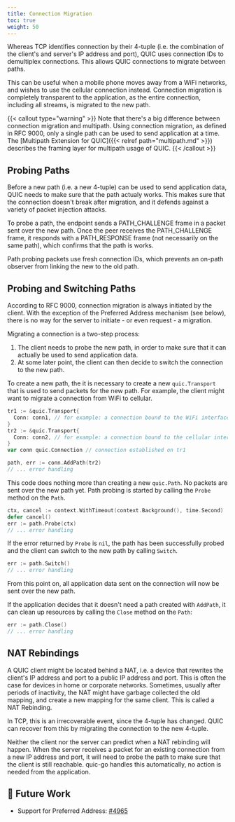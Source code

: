 ```yaml
---
title: Connection Migration
toc: true
weight: 50
---
```


Whereas TCP identifies connection by their 4-tuple (i.e. the combination of the client's and server's IP address and port), QUIC uses connection IDs to demultiplex connections. This allows QUIC connections to migrate between paths.


This can be useful when a mobile phone moves away from a WiFi networks, and wishes to use the cellular connection instead. Connection migration is completely transparent to the application, as the entire connection, including all streams, is migrated to the new path.

{{< callout type="warning" >}}
  Note that there's a big difference between connection migration and multipath. Using connection migration, as defined in RFC 9000, only a single path can be used to send application at a time. The [Multipath Extension for QUIC]({{< relref path="multipath.md" >}}) describes the framing layer for multipath usage of QUIC.
{{< /callout >}}

## Probing Paths

Before a new path (i.e. a new 4-tuple) can be used to send application data, QUIC needs to make sure that the path actualy works. This makes sure that the connection doesn't break after migration, and it defends against a variety of packet injection attacks.

To probe a path, the endpoint sends a PATH_CHALLENGE frame in a packet sent over the new path. Once the peer receives the PATH_CHALLENGE frame, it responds with a PATH_RESPONSE frame (not necessarily on the same path), which confirms that the path is works.

Path probing packets use fresh connection IDs, which prevents an on-path observer from linking the new to the old path.

## Probing and Switching Paths

According to RFC 9000, connection migration is always initiated by the client. With the exception of the Preferred Address mechanism (see below), there is no way for the server to initiate - or even request - a migration.

Migrating a connection is a two-step process:
1. The client needs to probe the new path, in order to make sure that it can actually be used to send application data.
2. At some later point, the client can then decide to switch the connection to the new path.

To create a new path, the it is necessary to create a new `quic.Transport` that is used to send packets for the new path. For example, the client might want to migrate a connection from WiFi to cellular.

```go
tr1 := &quic.Transport{
  Conn: conn1, // for example: a connection bound to the WiFi interface
}
tr2 := &quic.Transport{
  Conn: conn2, // for example: a connection bound to the cellular interface
}
var conn quic.Connection // connection established on tr1

path, err := conn.AddPath(tr2)
// ... error handling
```

This code does nothing more than creating a new `quic.Path`. No packets are sent over the new path yet.
Path probing is started by calling the `Probe` method on the `Path`.

```go
ctx, cancel := context.WithTimeout(context.Background(), time.Second)
defer cancel()
err := path.Probe(ctx)
// ... error handling
```

If the error returned by `Probe` is `nil`, the path has been successfully probed and the client can switch to the new path by calling `Switch`.
```go
err := path.Switch()
// ... error handling
```

From this point on, all application data sent on the connection will now be sent over the new path.

If the application decides that it doesn't need a path created with `AddPath`, it can clean up resources by calling the `Close` method on the `Path`:

```go
err := path.Close()
// ... error handling
```

## NAT Rebindings

A QUIC client might be located behind a NAT, i.e. a device that rewrites the client's IP address and port to a public IP address and port. This is often the case for devices in home or corporate networks. Sometimes, usually after periods of inactivity, the NAT might have garbage collected the old mapping, and create a new mapping for the same client. This is called a NAT Rebinding.

In TCP, this is an irrecoverable event, since the 4-tuple has changed. QUIC can recover from this by migrating the connection to the new 4-tuple.

Neither the client nor the server can predict when a NAT rebinding will happen. When the server receives a packet for an existing connection from a new IP address and port, it will need to probe the path to make sure that the client is still reachable. quic-go handles this automatically, no action is needed from the application.


## 📝 Future Work

* Support for Preferred Address: [#4965](https://github.com/quic-go/quic-go/issues/4965)
